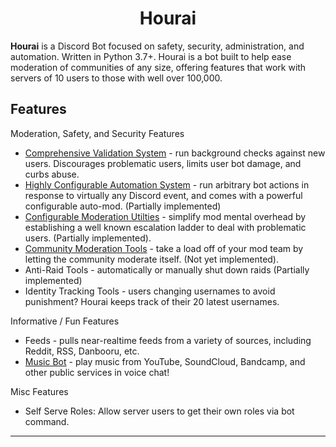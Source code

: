 <h1 align="center">Hourai</h1>

**Hourai** is a Discord Bot focused on safety, security, administration, and
automation. Written in Python 3.7+. Hourai is a bot built to help ease
moderation of communities of any size, offering features that work with servers
of 10 users to those with well over 100,000.

## Features

Moderation, Safety, and Security Features

- [Comprehensive Validation System](Validation.md) - run background checks
  against new users.  Discourages problematic users, limits user bot damage, and
  curbs abuse.
- [Highly Configurable Automation System](Automation.md) - run arbitrary bot
  actions in response to virtually any Discord event, and comes with a powerful
  configurable auto-mod. (Partially implemented)
- [Configurable Moderation Utilties](Escalation.md) - simplify mod mental
  overhead by establishing a well known escalation ladder to deal with
  problematic users. (Partially implemented).
- [Community Moderation Tools](https://docs.hourai.gg/Community-Moderation) -
  take a load off of your mod team by letting the community moderate itself.
  (Not yet implemented).
- Anti-Raid Tools - automatically or manually shut down raids (Partially
  implemented)
- Identity Tracking Tools - users changing usernames to avoid punishment? Hourai
  keeps track of their 20 latest usernames.

Informative / Fun Features

- Feeds - pulls near-realtime feeds from a variety of sources, including Reddit,
  RSS, Danbooru, etc.
- [Music Bot](https://docs.hourai.gg/Music) - play music from YouTube,
  SoundCloud, Bandcamp, and other public services in voice chat!

Misc Features

- Self Serve Roles: Allow server users to get their own roles via bot command.

---
